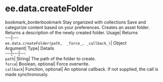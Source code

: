  
#  ee.data.createFolder 
bookmark_borderbookmark Stay organized with collections  Save and categorize content based on your preferences.
Creates an asset folder. 
Returns a description of the newly created folder.
Usage| Returns  
---|---  
`ee.data.createFolder(path,  _force_, _callback_)`| Object  
Argument| Type| Details  
---|---|---  
`path`| String| The path of the folder to create.  
`force`| Boolean, optional| Force overwrite.  
`callback`| Function, optional| An optional callback. If not supplied, the call is made synchronously.  
